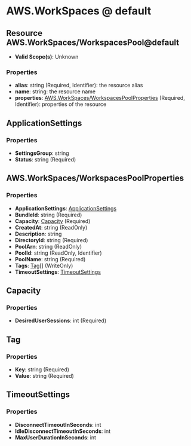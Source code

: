 # AWS.WorkSpaces @ default

## Resource AWS.WorkSpaces/WorkspacesPool@default
* **Valid Scope(s)**: Unknown
### Properties
* **alias**: string (Required, Identifier): the resource alias
* **name**: string: the resource name
* **properties**: [AWS.WorkSpaces/WorkspacesPoolProperties](#awsworkspacesworkspacespoolproperties) (Required, Identifier): properties of the resource

## ApplicationSettings
### Properties
* **SettingsGroup**: string
* **Status**: string (Required)

## AWS.WorkSpaces/WorkspacesPoolProperties
### Properties
* **ApplicationSettings**: [ApplicationSettings](#applicationsettings)
* **BundleId**: string (Required)
* **Capacity**: [Capacity](#capacity) (Required)
* **CreatedAt**: string (ReadOnly)
* **Description**: string
* **DirectoryId**: string (Required)
* **PoolArn**: string (ReadOnly)
* **PoolId**: string (ReadOnly, Identifier)
* **PoolName**: string (Required)
* **Tags**: [Tag](#tag)[] (WriteOnly)
* **TimeoutSettings**: [TimeoutSettings](#timeoutsettings)

## Capacity
### Properties
* **DesiredUserSessions**: int (Required)

## Tag
### Properties
* **Key**: string (Required)
* **Value**: string (Required)

## TimeoutSettings
### Properties
* **DisconnectTimeoutInSeconds**: int
* **IdleDisconnectTimeoutInSeconds**: int
* **MaxUserDurationInSeconds**: int

